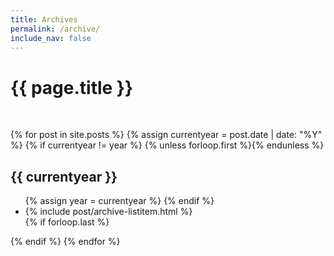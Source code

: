 ```yaml
---
title: Archives
permalink: /archive/
include_nav: false
---
```


<div class="archives" itemscope itemtype="http://schema.org/Blog">
<h1>{{ page.title }}</h1>
<p>&nbsp;</p>
{% for post in site.posts %}
    {% assign currentyear = post.date | date: "%Y" %}
    {% if currentyear != year %}
      {% unless forloop.first %}</ul>{% endunless %}
      <h2 id="{{ post.date | date:"%Y" }}">{{ currentyear }}</h2>
      <ul>
      {% assign year = currentyear %} 
    {% endif %}
        <li>{% include post/archive-listitem.html %}</li>
    {% if forloop.last %}</ul>{% endif %}
{% endfor %}
</div>